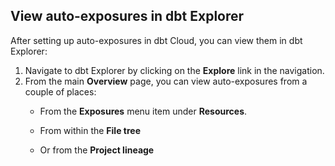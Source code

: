 ## View auto-exposures in dbt Explorer

After setting up auto-exposures in dbt Cloud, you can view them in dbt Explorer:


1. Navigate to dbt Explorer by clicking on the **Explore** link in the navigation.
2. From the main **Overview** page, you can view auto-exposures from a couple of places:
   - From the **Exposures** menu item under **Resources**.<br /><Lightbox src="/img/docs/cloud-integrations/auto-exposures/explorer-view-resources.jpg" width="120%" title="View from the dbt Explorer under the 'Resources' menu."/>

   - From within the **File tree**<br /><Lightbox src="/img/docs/cloud-integrations/auto-exposures/explorer-view-file-tree.jpg" width="120%" title="View from the dbt Explorer under the 'File tree' menu."/>

   - Or from the **Project lineage**<br /><Lightbox src="/img/docs/cloud-integrations/auto-exposures/explorer-lineage.jpg" width="120%" title="View from the dbt Explorer under the 'File tree' menu."/>
